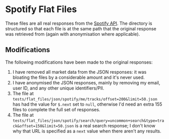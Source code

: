 # Spotify Flat Files

These files are all real responses from the [Spotify API](https://developer.spotify.com/documentation/web-api/reference/).
The directory is structured so that each file is at the same path that the original response was retrieved from (again with anonymisation where applicable).

## Modifications

The following modifications have been made to the original responses:
1. I have removed all market data from the JSON responses: it was bloating the files by a considerable amount and it's never used.
2. I have anonymised the JSON responses, mainly by removing my email, user ID, and any other unique identifiers/PII.
3. The file at `tests/flat_files/json/spotify/me/tracks/offset=200&limit=50.json` has had the value for `$.next` set to `null`, otherwise I'd need an extra 155 files to complete the full set of responses.
4. The file at `tests/flat_files/json/spotify/search/query=uncommon+search&type=track&offset=150&limit=50.json` is a real search response; I don't know why that URL is specified as a `next` value when there aren't any results.
